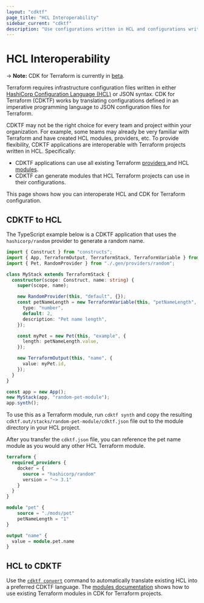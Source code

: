 ```yaml
---
layout: "cdktf"
page_title: "HCL Interoperability"
sidebar_current: "cdktf"
description: "Use configurations written in HCL and configurations written in CDK for Terraform together to define and provision infrastructure."
---
```


# HCL Interoperability

-> **Note:** CDK for Terraform is currently in [beta](/docs/cdktf/index.html#project-maturity-and-production-readiness).

Terraform requires infrastructure configuration files written in either [HashiCorp Configuration Language (HCL)](https://www.terraform.io/docs/language/syntax/configuration.html) or JSON syntax. CDK for Terraform (CDKTF) works by translating configurations defined in an imperative programming language to JSON configuration files for Terraform.

CDKTF may not be the right choice for every team and project within your organization. For example, some teams may already be very familiar with Terraform and have created HCL modules, providers, etc. To provide flexibility, CDKTF applications are interoperable with Terraform projects written in HCL. Specifically:

- CDKTF applications can use all existing Terraform [providers ](/docs/cdktf/concepts/providers-and-resources.html) and HCL [modules](/docs/cdktf/concepts/modules.html).
- CDKTF can generate modules that HCL Terraform projects can use in their configurations.

This page shows how you can interoperate HCL and CDK for Terraform configuration.

## CDKTF to HCL

The TypeScript example below is a CDKTF application that uses the `hashicorp/random` provider to generate a random name.

```typescript
import { Construct } from "constructs";
import { App, TerraformOutput, TerraformStack, TerraformVariable } from "cdktf";
import { Pet, RandomProvider } from "./.gen/providers/random";

class MyStack extends TerraformStack {
  constructor(scope: Construct, name: string) {
    super(scope, name);

    new RandomProvider(this, "default", {});
    const petNameLength = new TerraformVariable(this, "petNameLength", {
      type: "number",
      default: 2,
      description: "Pet name length",
    });

    const myPet = new Pet(this, "example", {
      length: petNameLength.value,
    });

    new TerraformOutput(this, "name", {
      value: myPet.id,
    });
  }
}

const app = new App();
new MyStack(app, "random-pet-module");
app.synth();
```

To use this as a Terraform module, run `cdktf synth` and copy the resulting `cdktf.out/stacks/random-pet-module/cdktf.json` file out to the module directory in your HCL project.

After you transfer the `cdktf.json` file, you can reference the pet name module as you would any other HCL Terraform module.

```terraform
terraform {
  required_providers {
    docker = {
      source = "hashicorp/random"
      version = "~> 3.1"
    }
  }
}

module "pet" {
    source = "./mods/pet"
    petNameLength = "1"
}

output "name" {
  value = module.pet.name
}
```

## HCL to CDKTF

Use the [`cdktf convert`](../cli-reference/commands.html#convert) command to automatically translate existing HCL into a preferred CDKTF language. The [modules documentation](/docs/cdktf/concepts/modules.html) shows how to use existing Terraform modules in CDK for Terraform projects.
